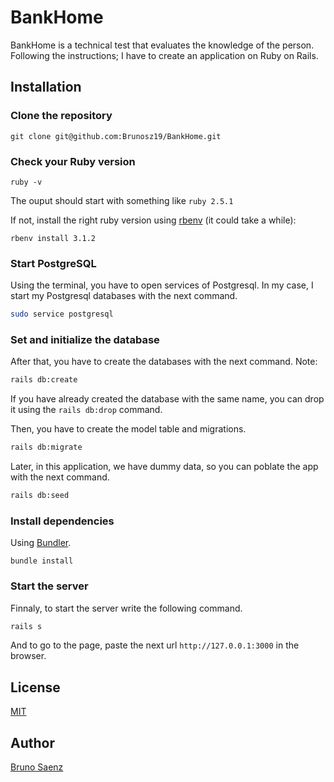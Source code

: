 # BankHome

BankHome is a technical test that evaluates the knowledge of the person. Following the instructions; I have to create an application on Ruby on Rails.

## Installation
### Clone the repository

```shell
git clone git@github.com:Brunosz19/BankHome.git
```

### Check your Ruby version

```shell
ruby -v
```

The ouput should start with something like `ruby 2.5.1`

If not, install the right ruby version using [rbenv](https://github.com/rbenv/rbenv) (it could take a while):

```shell
rbenv install 3.1.2
```
### Start PostgreSQL
Using the terminal, you have to open services of Postgresql. In my case, I start my Postgresql databases with the next command.
 
```bash
sudo service postgresql
```
### Set and initialize the database
After that, you have to create the databases with the next command. Note: 

```bash
rails db:create
```

If you have already created the database with the same name, you can drop it using the `rails db:drop` command.

Then, you have to create the model table and migrations.

```bash
rails db:migrate
```

Later, in this application, we have dummy data, so you can poblate the app with the next command.

```bash
rails db:seed
```

### Install dependencies

Using [Bundler](https://github.com/bundler/bundler).

```shell
bundle install
```

### Start the server
Finnaly, to start the server write the following command.

```bash
rails s
```

And to go to the page, paste the next url `http://127.0.0.1:3000` in the browser.

## License

[MIT](https://choosealicense.com/licenses/mit/)

## Author
[Bruno Saenz](https://github.com/Brunosz19)